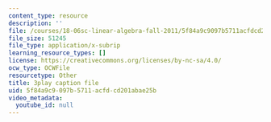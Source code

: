```yaml
---
content_type: resource
description: ''
file: /courses/18-06sc-linear-algebra-fall-2011/5f84a9c9097b5711acfdcd201abae25b_8o5Cmfpeo6g.vtt
file_size: 51245
file_type: application/x-subrip
learning_resource_types: []
license: https://creativecommons.org/licenses/by-nc-sa/4.0/
ocw_type: OCWFile
resourcetype: Other
title: 3play caption file
uid: 5f84a9c9-097b-5711-acfd-cd201abae25b
video_metadata:
  youtube_id: null
---
```

